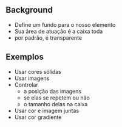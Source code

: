 ## Background

- Define um fundo para o nosso elemento
- Sua área de atuação é a caixa toda
- por padrão, é transparente

## Exemplos

- Usar cores sólidas
- Usar imagens
- Controlar
  - a posição das imagens
  - se elas se repetem ou não
  - o tamanho delas na caixa
- Usar cor e imagem juntas
- Usar cor gradiente